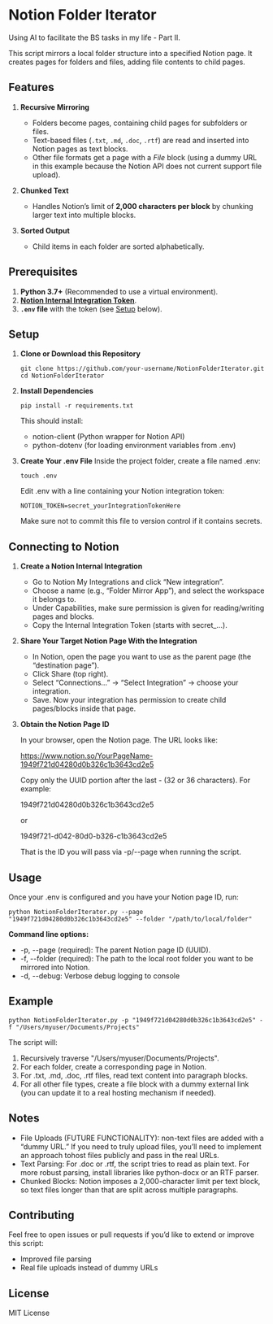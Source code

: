 # Notion Folder Iterator

Using AI to facilitate the BS tasks in my life - Part II.

This script mirrors a local folder structure into a specified Notion page. It creates pages for folders and files, adding file contents to child pages.

## Features

1. **Recursive Mirroring**  
   - Folders become pages, containing child pages for subfolders or files.  
   - Text-based files (`.txt`, `.md`, `.doc`, `.rtf`) are read and inserted into Notion pages as text blocks.  
   - Other file formats get a page with a *File* block (using a dummy URL in this example because the Notion API does not current support file upload).

2. **Chunked Text**  
   - Handles Notion’s limit of **2,000 characters per block** by chunking larger text into multiple blocks.

3. **Sorted Output**  
   - Child items in each folder are sorted alphabetically.

## Prerequisites

1. **Python 3.7+** (Recommended to use a virtual environment).  
2. **[Notion Internal Integration Token](https://developers.notion.com/docs/getting-started)**.  
3. **`.env` file** with the token (see [Setup](#setup) below).

## Setup

1. **Clone or Download this Repository**
   	```
	git clone https://github.com/your-username/NotionFolderIterator.git
	cd NotionFolderIterator
	```


2.	**Install Dependencies**
	```
	pip install -r requirements.txt
	```

	This should install:
	- notion-client (Python wrapper for Notion API)
	- python-dotenv (for loading environment variables from .env)

3.	**Create Your .env File**
	Inside the project folder, create a file named .env:
	```
	touch .env
	```
	Edit .env with a line containing your Notion integration token:
	```
	NOTION_TOKEN=secret_yourIntegrationTokenHere
	```
	Make sure not to commit this file to version control if it contains secrets.

## Connecting to Notion

1. **Create a Notion Internal Integration**
	- Go to Notion My Integrations and click “New integration”.
	- Choose a name (e.g., “Folder Mirror App”), and select the workspace it belongs to.
	- Under Capabilities, make sure permission is given for reading/writing pages and blocks.
	- Copy the Internal Integration Token (starts with secret_...).

2. **Share Your Target Notion Page With the Integration**
	- In Notion, open the page you want to use as the parent page (the “destination page”).
	- Click Share (top right).
	- Select “Connections…” → “Select Integration” → choose your integration.
	- Save. Now your integration has permission to create child pages/blocks inside that page.

3. **Obtain the Notion Page ID**

	In your browser, open the Notion page. The URL looks like:
	
	https://www.notion.so/YourPageName-1949f721d04280d0b326c1b3643cd2e5


	Copy only the UUID portion after the last - (32 or 36 characters). For example:

	1949f721d04280d0b326c1b3643cd2e5
	
	or
	
	1949f721-d042-80d0-b326-c1b3643cd2e5

	That is the ID you will pass via -p/--page when running the script.

## Usage

Once your .env is configured and you have your Notion page ID, run:
```
python NotionFolderIterator.py --page "1949f721d04280d0b326c1b3643cd2e5" --folder "/path/to/local/folder"
```
**Command line options:**
- -p, --page (required): The parent Notion page ID (UUID).
- -f, --folder (required): The path to the local root folder you want to be mirrored into Notion.
- -d, --debug: Verbose debug logging to console

## Example
```
python NotionFolderIterator.py -p "1949f721d04280d0b326c1b3643cd2e5" -f "/Users/myuser/Documents/Projects"
```
The script will:
1.	Recursively traverse "/Users/myuser/Documents/Projects".
2.	For each folder, create a corresponding page in Notion.
3.	For .txt, .md, .doc, .rtf files, read text content into paragraph blocks.
4.	For all other file types, create a file block with a dummy external link (you can update it to a real hosting mechanism if needed).

## Notes
- File Uploads (FUTURE FUNCTIONALITY): non-text files are added with a “dummy URL.” If you need to truly upload files, you’ll need to implement an approach tohost files publicly and pass in the real URLs.
- Text Parsing: For .doc or .rtf, the script tries to read as plain text. For more robust parsing, install libraries like python-docx or an RTF parser.
- Chunked Blocks: Notion imposes a 2,000-character limit per text block, so text files longer than that are split across multiple paragraphs.

## Contributing

Feel free to open issues or pull requests if you’d like to extend or improve this script:
- Improved file parsing
- Real file uploads instead of dummy URLs

## License

MIT License

